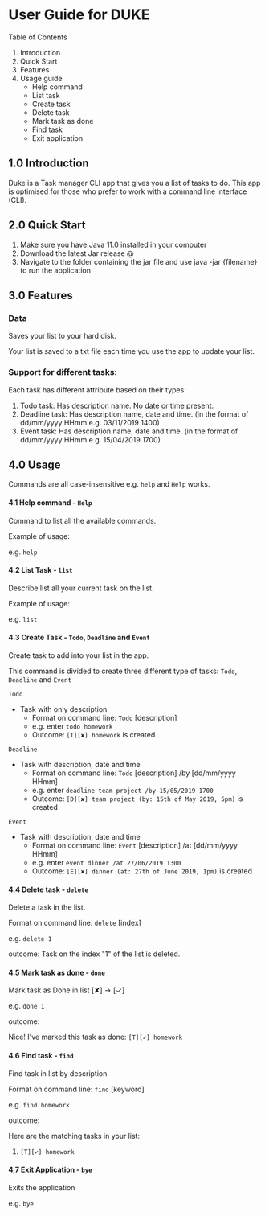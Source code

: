 # User Guide for DUKE

Table of Contents
1. Introduction
2. Quick Start
3. Features
4. Usage guide
    - Help command
    - List task
    - Create task
    - Delete task
    - Mark task as done
    - Find task
    - Exit application

## 1.0 Introduction
Duke is a Task manager CLI app that gives you a list of tasks to do. This app is optimised for those who prefer to work with a command line interface (CLI).

## 2.0 Quick Start
1. Make sure you have Java 11.0 installed in your computer
2. Download the latest Jar release @
3. Navigate to the folder containing the jar file and use java -jar {filename} to run the application

## 3.0 Features 


### Data
Saves your list to your hard disk. 

Your list is saved to a txt file each time you use the app to update your list.

### Support for different tasks:
Each task has different attribute based on their types:
1. Todo task:
Has description name. No date or time present.
2. Deadline task:
Has description name, date and time. (in the format of dd/mm/yyyy HHmm e.g. 03/11/2019 1400)
3. Event task:
Has description name, date and time. (in the format of dd/mm/yyyy HHmm e.g. 15/04/2019 1700) 

## 4.0 Usage
Commands are all case-insensitive e.g. `help` and `Help` works.

#### 4.1 Help command - `Help` 

Command to list all the available commands.

Example of usage: 

e.g. `help`


#### 4.2 List Task - `list`

Describe list all your current task on the list.

Example of usage: 

e.g. `list`


#### 4.3 Create Task - `Todo`, `Deadline` and `Event`

Create task to add into your list in the app.

This command is divided to create three different type of tasks: `Todo`, `Deadline` and `Event`

`Todo`
- Task with only description
    - Format on command line: `Todo` [description]
    - e.g. enter `todo homework`
    - Outcome: `[T][✘] homework` is created

`Deadline`
- Task with description, date and time
    - Format on command line: `Todo` [description] /by [dd/mm/yyyy HHmm]
    - e.g. enter `deadline team project /by 15/05/2019 1700`
    - Outcome: `[D][✘] team project (by: 15th of May 2019, 5pm)` is created
    
`Event`
- Task with description, date and time 
    - Format on command line: `Event` [description] /at [dd/mm/yyyy HHmm]
    - e.g. enter `event dinner /at 27/06/2019 1300`
    - Outcome: `[E][✘] dinner (at: 27th of June 2019, 1pm)` is created
    
#### 4.4 Delete task - `delete`

Delete a task in the list.

Format on command line: `delete` [index]

e.g. `delete 1`

outcome: Task on the index "1" of the list is deleted.


#### 4.5 Mark task as done - `done`

Mark task as Done in list [✘] -> [✓]

e.g. `done 1`

outcome: 

Nice! I've marked this task as done:
`[T][✓] homework`

#### 4.6 Find task - `find`

Find task in list by description

Format on command line: `find` [keyword]

e.g. `find homework`

outcome: 

Here are the matching tasks in your list:
1. `[T][✓] homework`

#### 4,7 Exit Application - `bye`

Exits the application

e.g. `bye`